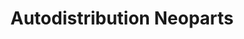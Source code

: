---
title: "Autodistribution Neoparts"
url: /lunel/autodistribution-neoparts/
shop: pièces de voitures
---